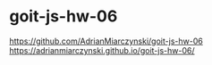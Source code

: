 # goit-js-hw-06

https://github.com/AdrianMiarczynski/goit-js-hw-06
<br/>
https://adrianmiarczynski.github.io/goit-js-hw-06/